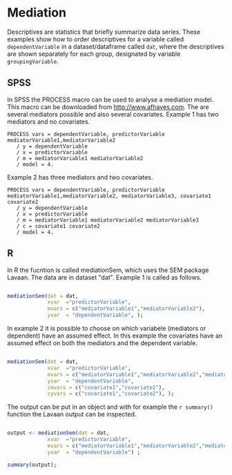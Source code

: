 # Mediation

Descriptives are statistics that briefly summarize data series. These examples show how to order descriptives for a variable called `dependentVariable` in a dataset/dataframe called `dat`, where the descriptives are shown separately for each group, designated by variable `groupingVariable`.

## SPSS

In SPSS the PROCESS macro can be used to analyse a mediation model. This macro can be downloaded from http://www.afhayes.com.
The are several mediators possible and also several covariates. 
Example 1 has two mediators and no covariates.

```
PROCESS vars = dependentVariable, predictorVariable mediatorVariable1,mediatorVariable2
   / y = dependentVariable
   / x = predictorVariable
   / m = mediatorVariable1 mediatorVariable2
   / model = 4.

```

Example 2 has three mediators and two covariates.

```
PROCESS vars = dependentVariable, predictorVariable mediatorVariable1,mediatorVariable2, mediatorVariable3, covariate1 covariate2
   / y = dependentVariable 
   / x = predictorVariable 
   / m = mediatorVariable1 mediatorVariable2 mediatorVariable3
   / c = covariate1 covariate2
   / model = 4.

```

## R

In R the fucntion is called mediationSem, which uses the SEM package Lavaan.
The data are in dataset "dat".
Example 1 is called as follows.

```r

mediationSem(dat = dat, 
             xvar  ="predictorVariable", 
             mvars = c("mediatorVariable1","mediatorVariable2"), 
             yvar  = "dependentVariable", );
```

In example 2 it is possible to choose on which variabele (mediators or dependent) have an assumed effect.
In this example the covariates have an assumed effect on both the mediators and the dependent variable.

```r

mediationSem(dat = dat, 
             xvar  ="predictorVariable", 
             mvars = c("mediatorVariable1","mediatorVariable2","mediatorVariable3"), 
             yvar  = "dependentVariable", 
             cmvars = c("covariate1","covariate2"), 
             cyvars = c("covariate1","covariate2"), );
```

The output can be put in an object and with for example the `r summary()` function the Lavaan output can be inspected.

```r

output <- mediationSem(dat = dat, 
             xvar  ="predictorVariable", 
             mvars = c("mediatorVariable1","mediatorVariable2","mediatorVariable3"), 
             yvar  = "dependentVariable") ;

summary(output);         
             
             
```




